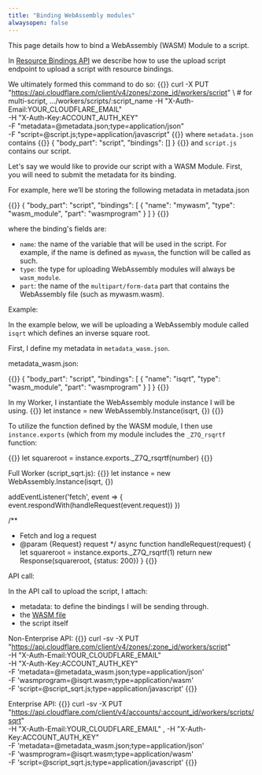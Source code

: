 ```yaml
---
title: "Binding WebAssembly modules"
alwaysopen: false
---
```


This page details how to bind a WebAssembly (WASM) Module to a script.

In [Resource Bindings API](..) we describe how to use the upload script endpoint to upload a script with resource bindings.

We ultimately formed this command to do so:
{{<highlight bash>}}
curl -X PUT "https://api.cloudflare.com/client/v4/zones/:zone_id/workers/script" \  # for multi-script, .../workers/scripts/:script_name
  -H "X-Auth-Email:YOUR_CLOUDFLARE_EMAIL" \
  -H "X-Auth-Key:ACCOUNT_AUTH_KEY" \
  -F "metadata=@metadata.json;type=application/json" \
  -F "script=@script.js;type=application/javascript"
{{</highlight>}}
where `metadata.json` contains
{{<highlight json>}}
{
  "body_part": "script",
  "bindings": []
}
{{</highlight>}}
and `script.js` contains our script.

Let's say we would like to provide our script with a WASM Module. First, you will need to submit the metadata for its binding.

For example, here we’ll be storing the following metadata in metadata.json

{{<highlight json>}}
{
  "body_part": "script",
  "bindings": [
    {
      "name": "mywasm",
      "type": "wasm_module",
      "part": "wasmprogram"
    }
  ]
}
{{</highlight>}}

where the binding's fields are:

 - `name`: the name of the variable that will be used in the script. For example, if the name is defined as `mywasm`, the function will be called as such.
 - `type`: the type for uploading WebAssembly modules will always be `wasm_module`.
 - `part`: the name of the `multipart/form-data` part that contains the WebAssembly file (such as mywasm.wasm).


Example:

In the example below, we will be uploading a WebAssembly module called `isqrt` which defines an inverse square root.

First, I define my metadata in `metadata_wasm.json`.

metadata_wasm.json:

{{<highlight json>}}
{
  "body_part": "script",
  "bindings": [
    {
      "name": "isqrt",
      "type": "wasm_module",
      "part": "wasmprogram"
    }
  ]
}
{{</highlight>}}

In my Worker, I instantiate the WebAssembly module instance I will be using.
{{<highlight javascript>}}
let instance = new WebAssembly.Instance(isqrt, {})
{{</highlight>}}

To utilize the function defined by the WASM module, I then use `instance.exports` (which from my module includes the  `_Z7Q_rsqrtf` function:

{{<highlight javascript>}}
let squareroot = instance.exports._Z7Q_rsqrtf(number)
{{</highlight>}}

Full Worker (script_sqrt.js):
{{<highlight javascript>}}
let instance = new WebAssembly.Instance(isqrt, {})

addEventListener('fetch', event => {
  event.respondWith(handleRequest(event.request))
})

/**
 * Fetch and log a request
 * @param {Request} request
 */
async function handleRequest(request) {
  let squareroot = instance.exports._Z7Q_rsqrtf(1)
  return new Response(squareroot, {status: 200})
}
{{</highlight>}}

API call:

In the API call to upload the script, I attach:

 - metadata: to define the bindings I will be sending through.
 - the [WASM file](/api/resource-bindings/isqrt.wasm)
 - the script itself

Non-Enterprise API:
{{<highlight bash>}}
curl -sv -X PUT "https://api.cloudflare.com/client/v4/zones/:zone_id/workers/script" \
-H "X-Auth-Email:YOUR_CLOUDFLARE_EMAIL" \
-H "X-Auth-Key:ACCOUNT_AUTH_KEY" \
-F 'metadata=@metadata_wasm.json;type=application/json' \
-F 'wasmprogram=@isqrt.wasm;type=application/wasm' \
-F 'script=@script_sqrt.js;type=application/javascript'
{{</highlight>}}

Enterprise API:
{{<highlight bash>}}
curl -sv -X PUT "https://api.cloudflare.com/client/v4/accounts/:account_id/workers/scripts/sqrt" \
-H "X-Auth-Email:YOUR_CLOUDFLARE_EMAIL" \,
-H "X-Auth-Key:ACCOUNT_AUTH_KEY" \
-F 'metadata=@metadata_wasm.json;type=application/json' \
-F 'wasmprogram=@isqrt.wasm;type=application/wasm' \
-F 'script=@script_sqrt.js;type=application/javascript'
{{</highlight>}}
